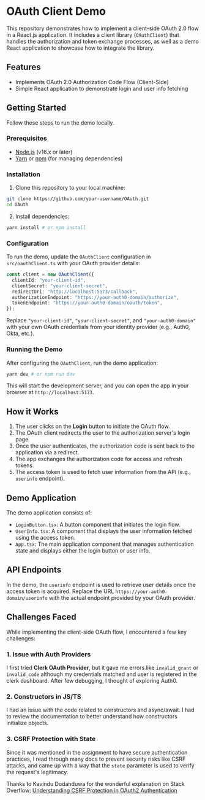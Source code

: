 # OAuth Client Demo

This repository demonstrates how to implement a client-side OAuth 2.0 flow in a React.js application. It includes a client library (`OAuthClient`) that handles the authorization and token exchange processes, as well as a demo React application to showcase how to integrate the library.

## Features

- Implements OAuth 2.0 Authorization Code Flow (Client-Side)
- Simple React application to demonstrate login and user info fetching

## Getting Started

Follow these steps to run the demo locally.

### Prerequisites

- [Node.js](https://nodejs.org/) (v16.x or later)
- [Yarn](https://yarnpkg.com/) or [npm](https://www.npmjs.com/) (for managing dependencies)

### Installation

1. Clone this repository to your local machine:

```bash
git clone https://github.com/your-username/OAuth.git
cd OAuth
```

2. Install dependencies:

```bash
yarn install # or npm install
```

### Configuration

To run the demo, update the `OAuthClient` configuration in `src/oauthClient.ts` with your OAuth provider details:

```typescript
const client = new OAuthClient({
  clientId: "your-client-id",
  clientSecret: "your-client-secret",
  redirectUri: "http://localhost:5173/callback",
  authorizationEndpoint: "https://your-auth0-domain/authorize",
  tokenEndpoint: "https://your-auth0-domain/oauth/token",
});
```

Replace `"your-client-id"`, `"your-client-secret"`, and `"your-auth0-domain"` with your own OAuth credentials from your identity provider (e.g., Auth0, Okta, etc.).

### Running the Demo

After configuring the `OAuthClient`, run the demo application:

```bash
yarn dev # or npm run dev
```

This will start the development server, and you can open the app in your browser at `http://localhost:5173`.

## How it Works

1. The user clicks on the **Login** button to initiate the OAuth flow.
2. The OAuth client redirects the user to the authorization server's login page.
3. Once the user authenticates, the authorization code is sent back to the application via a redirect.
4. The app exchanges the authorization code for access and refresh tokens.
5. The access token is used to fetch user information from the API (e.g., `userinfo` endpoint).

## Demo Application

The demo application consists of:

* `LoginButton.tsx`: A button component that initiates the login flow.
* `UserInfo.tsx`: A component that displays the user information fetched using the access token.
* `App.tsx`: The main application component that manages authentication state and displays either the login button or user info.

## API Endpoints

In the demo, the `userinfo` endpoint is used to retrieve user details once the access token is acquired. Replace the URL `https://your-auth0-domain/userinfo` with the actual endpoint provided by your OAuth provider.


## Challenges Faced

While implementing the client-side OAuth flow, I encountered a few key challenges:

### 1. **Issue with Auth Providers**
I first tried **Clerk OAuth Provider**, but it gave me errors like
`invalid_grant` or `invalid_code` although my credentials matched and user is registered in the clerk dashboard. 
After few debugging, I thought of exploring Auth0.

### 2. **Constructors in JS/TS**
I had an issue with the code related to constructors and async/await. I had to review the documentation to better understand how constructors initialize objects.

### 3. **CSRF Protection with State**
Since it was mentioned in the assignment to have secure authentication practices, I read through many docs to prevent security risks like CSRF attacks, and came up with a way that the `state` parameter is used to verify the request's legitimacy.

Thanks to Kavindu Dodanduwa for the wonderful explanation on Stack Overflow: [Understanding CSRF Protection in OAuth2 Authentication](https://stackoverflow.com/questions/58823560/what-kind-of-csrf-attack-does-state-parameter-prevent-in-oauth2-based-authentica)

